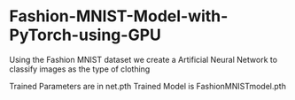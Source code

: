 # Fashion-MNIST-Model-with-PyTorch-using-GPU
Using the Fashion MNIST dataset we create a Artificial Neural Network to classify images as the type of clothing 

Trained Parameters are in net.pth
Trained Model is FashionMNISTmodel.pth
